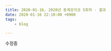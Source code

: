 ```yaml
---
title: 2020-01-16, 2020년 동계모각코 5회차 - 결과
date: 2020-01-16 22:10:00 +0900
tags:
    - blog

---
```


수정중
